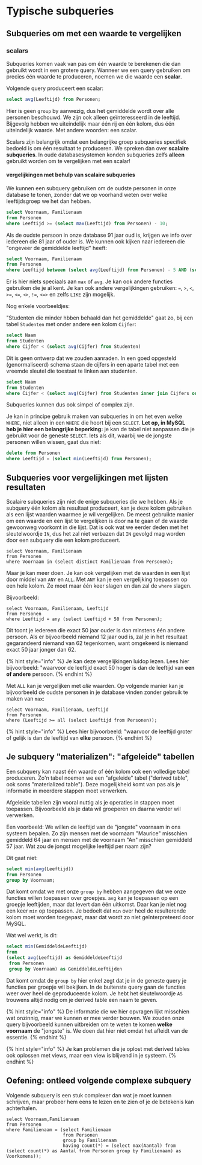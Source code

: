 # Typische subqueries

## Subqueries om met een waarde te vergelijken

### scalars
Subqueries komen vaak van pas om één waarde te berekenen die dan gebruikt wordt in een grotere query. Wanneer we een query gebruiken om precies één waarde te produceren, noemen we die waarde een **scalar**.

Volgende query produceert een scalar:

```sql
select avg(Leeftijd) from Personen;
```

Hier is geen `group` by aanwezig, dus het gemiddelde wordt over alle personen beschouwd. We zijn ook alleen geïnteresseerd in de leeftijd. Bijgevolg hebben we uiteindelijk maar één rij en één kolom, dus één uiteindelijk waarde. Met andere woorden: een scalar.

Scalars zijn belangrijk omdat een belangrijke groep subqueries specifiek bedoeld is om één resultaat te produceren. We spreken dan over **scalaire subqueries**. In oude databasesystemen konden subqueries zelfs **alleen** gebruikt worden om te vergelijken met een scalar!

#### vergelijkingen met behulp van scalaire subqueries

We kunnen een subquery gebruiken om de oudste personen in onze database te tonen, zonder dat we op voorhand weten over welke leeftijdsgroep we het dan hebben.

```sql
select Voornaam, Familienaam
from Personen
where Leeftijd >= (select max(Leeftijd) from Personen) - 10;
```

Als de oudste persoon in onze database 91 jaar oud is, krijgen we info over iedereen die 81 jaar of ouder is. We kunnen ook kijken naar iedereen die "ongeveer de gemiddelde leeftijd" heeft:

```sql
select Voornaam, Familienaam
from Personen
where Leeftijd between (select avg(Leeftijd) from Personen) - 5 AND (select avg(Leeftijd) from Personen) + 5;
```

Er is hier niets speciaals aan `max` of `avg`. Je kan ook andere functies gebruiken die je al kent. Je kan ook andere vergelijkingen gebruiken: `=`, `>`, `<`, `>=`, `<=`, `<>`, `!=`, `<=>` en zelfs `LIKE` zijn mogelijk.

Nog enkele voorbeeldjes:

"Studenten die minder hbben behaald dan het gemiddelde" gaat zo, bij een tabel `Studenten` met onder andere een kolom `Cijfer`:

```sql
select Naam
from Studenten
where Cijfer < (select avg(Cijfer) from Studenten)
```

Dit is geen ontwerp dat we zouden aanraden. In een goed opgesteld (genormaliseerd) schema staan de cijfers in een aparte tabel met een vreemde sleutel die toestaat te linken aan studenten.

```sql
select Naam
from Studenten
where Cijfer < (select avg(Cijfer) from Studenten inner join Cijfers on Cijfers.Studenten_Id = Studenten.Id)
```

Subqueries kunnen dus ook simpel of complex zijn.

Je kan in principe gebruik maken van subqueries in om het even welke `WHERE`, niet alleen in een `WHERE` die hoort bij een `SELECT`. **Let op, in MySQL heb je hier een belangrijke beperking:** je kan de tabel niet aanpassen die je gebruikt voor de geneste `SELECT`. Iets als dit, waarbij we de jongste personen willen wissen, gaat dus niet:

```sql
delete from Personen
where Leeftijd = (select min(Leeftijd) from Personen);
```

## Subqueries voor vergelijkingen met lijsten resultaten
Scalaire subqueries zijn niet de enige subqueries die we hebben. Als je subquery één kolom als resultaat produceert, kan je deze kolom gebruiken als een lijst waarden waarmee je wil vergelijken. De meest gebruikte manier om een waarde en een lijst te vergelijken is door na te gaan of de waarde gewoonweg voorkomt in die lijst. Dat is ook wat we eerder deden met het sleutelwoordje `IN`, dus het zal niet verbazen dat `IN` gevolgd mag worden door een subquery die een kolom produceert.


```
select Voornaam, Familienaam
from Personen
where Voornaam in (select distinct Familienaam from Personen);
```

Maar je kan meer doen. Je kan ook vergelijken met de waarden in een lijst door middel van `ANY` en `ALL`. Met `ANY` kan je een vergelijking toepassen op een hele kolom. Ze moet maar één keer slagen en dan zal de `where` slagen.

Bijvoorbeeld:

```
select Voornaam, Familienaam, Leeftijd
from Personen
where Leeftijd = any (select Leeftijd + 50 from Personen);
```

Dit toont je iedereen die exact 50 jaar ouder is dan minstens één andere persoon. Als er bijvoorbeeld niemand 12 jaar oud is, zal je in het resultaat gegarandeerd niemand van 62 tegenkomen, want omgekeerd is niemand exact 50 jaar jonger dan 62.

{% hint style="info" %}
Je kan deze vergelijkingen luidop lezen. Lees hier bijvoorbeeld: "waarvoor de leeftijd exact 50 hoger is dan de leeftijd van **een of andere** persoon.
{% endhint %}

Met `ALL` kan je vergelijken met *alle* waarden. Op volgende manier kan je bijvoorbeeld de oudste personen in je database vinden zonder gebruik te maken van `max`:

```
select Voornaam, Familienaam, Leeftijd
from Personen
where (Leeftijd >= all (select Leeftijd from Personen));
```

{% hint style="info" %}
Lees hier bijvoorbeeld: "waarvoor de leeftijd groter of gelijk is dan de leeftijd van **elke** persoon.
{% endhint %}

## Je subquery "materializen": "afgeleide" tabellen
Een subquery kan naast één waarde of één kolom ook een volledige tabel produceren. Zo'n tabel noemen we een "afgeleide" tabel ("derived table", ook soms "materialized table"). Deze mogelijkheid komt van pas als je informatie in meerdere stappen moet verwerken.

Afgeleide tabellen zijn vooral nuttig als je operaties in stappen moet toepassen. Bijvoorbeeld als je data wil groeperen en daarna verder wil verwerken.

Een voorbeeld: We willen de leeftijd van de "jongste" voornaam in ons systeem bepalen. Zo zijn mensen met de voornaam "Maurice" misschien gemiddeld 64 jaar en mensen met de voornaam "An" misschien gemiddeld 57 jaar. Wat zou de jongst mogelijke leeftijd per naam zijn?

Dit gaat niet:

```sql
select min(avg(Leeftijd))
from Personen
group by Voornaam;
```

Dat komt omdat we met onze `group by` hebben aangegeven dat we onze functies willen toepassen over groepjes. `avg` kan je toepassen op een groepje leeftijden, maar dat levert dan één uitkomst. Daar kan je niet nog een keer `min` op toepassen. Je bedoelt dat `min` over heel de resulterende kolom moet worden toegepast, maar dat wordt zo niet geïnterpreteerd door MySQL.

Wat wel werkt, is dit:

```sql
select min(GemiddeldeLeeftijd)
from
(select avg(Leeftijd) as GemiddeldeLeeftijd
 from Personen
 group by Voornaam) as GemiddeldeLeeftijden
```

Dat komt omdat de `group by` hier enkel zegt dat je in de geneste query je functies per groepje wil bekijken. In de buitenste query gaan de functies weer over heel de geproduceerde kolom. Je hebt het sleutelwoordje `AS` trouwens altijd nodig om je derived table een naam te geven.

{% hint style="info" %}
De informatie die we hier opvragen lijkt misschien wat onzinnig, maar we kunnen er mee verder bouwen. We zouden onze query bijvoorbeeld kunnen uitbreiden om te weten te komen **welke voornaam** de "jongste" is. We doen dat hier niet omdat het afleidt van de essentie.
{% endhint %}

{% hint style="info" %}
Je kan problemen die je oplost met derived tables ook oplossen met views, maar een view is blijvend in je systeem.
{% endhint %}

## Oefening: ontleed volgende complexe subquery
Volgende subquery is een stuk complexer dan wat je moet kunnen schrijven, maar probeer hem eens te lezen en te zien of je de betekenis kan achterhalen.

```
select Voornaam,Familienaam
from Personen
where Familienaam = (select Familienaam
                     from Personen
                     group by Familienaam
                     having count(*) = (select max(Aantal) from (select count(*) as Aantal from Personen group by Familienaam) as Voorkomens));
```
